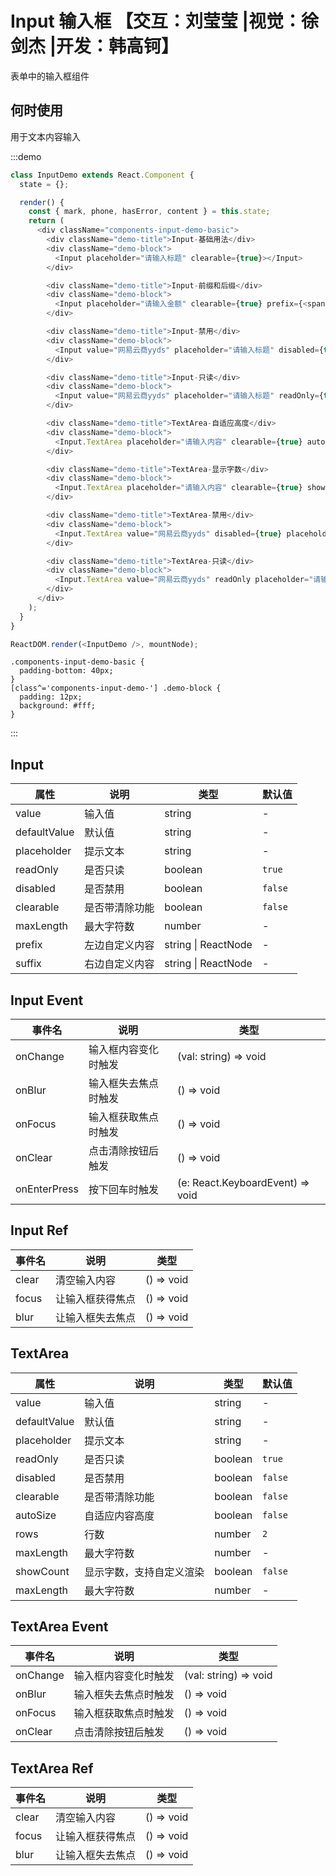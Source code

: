 # Input 输入框 【交互：刘莹莹 |视觉：徐剑杰 |开发：韩高钶】

表单中的输入框组件

## 何时使用

用于文本内容输入

:::demo

```js
class InputDemo extends React.Component {
  state = {};

  render() {
    const { mark, phone, hasError, content } = this.state;
    return (
      <div className="components-input-demo-basic">
        <div className="demo-title">Input-基础用法</div>
        <div className="demo-block">
          <Input placeholder="请输入标题" clearable={true}></Input>
        </div>

        <div className="demo-title">Input-前缀和后缀</div>
        <div className="demo-block">
          <Input placeholder="请输入金额" clearable={true} prefix={<span>¥</span>} suffix={<span>RMB</span>}></Input>
        </div>

        <div className="demo-title">Input-禁用</div>
        <div className="demo-block">
          <Input value="网易云商yyds" placeholder="请输入标题" disabled={true} clearable={true}></Input>
        </div>

        <div className="demo-title">Input-只读</div>
        <div className="demo-block">
          <Input value="网易云商yyds" placeholder="请输入标题" readOnly={true} clearable={true}></Input>
        </div>

        <div className="demo-title">TextArea-自适应高度</div>
        <div className="demo-block">
          <Input.TextArea placeholder="请输入内容" clearable={true} autoSize={true} rows={1}></Input.TextArea>
        </div>

        <div className="demo-title">TextArea-显示字数</div>
        <div className="demo-block">
          <Input.TextArea placeholder="请输入内容" clearable={true} showCount={true} maxLength={20}></Input.TextArea>
        </div>

        <div className="demo-title">TextArea-禁用</div>
        <div className="demo-block">
          <Input.TextArea value="网易云商yyds" disabled={true} placeholder="请输入内容" clearable={true} showCount={true} maxLength={20}></Input.TextArea>
        </div>

        <div className="demo-title">TextArea-只读</div>
        <div className="demo-block">
          <Input.TextArea value="网易云商yyds" readOnly placeholder="请输入内容" clearable={true} showCount={true} maxLength={20}></Input.TextArea>
        </div>
      </div>
    );
  }
}

ReactDOM.render(<InputDemo />, mountNode);
```

```less
.components-input-demo-basic {
  padding-bottom: 40px;
}
[class^='components-input-demo-'] .demo-block {
  padding: 12px;
  background: #fff;
}
```

:::

## Input

| 属性         | 说明           | 类型                | 默认值  |
| ------------ | -------------- | ------------------- | ------- |
| value        | 输入值         | string              | -       |
| defaultValue | 默认值         | string              | -       |
| placeholder  | 提示文本       | string              | -       |
| readOnly     | 是否只读       | boolean             | `true`  |
| disabled     | 是否禁用       | boolean             | `false` |
| clearable    | 是否带清除功能 | boolean             | `false` |
| maxLength    | 最大字符数     | number              | -       |
| prefix       | 左边自定义内容 | string \| ReactNode | -       |
| suffix       | 右边自定义内容 | string \| ReactNode | -       |

## Input Event

| 事件名       | 说明                 | 类型                                               |
| ------------ | -------------------- | -------------------------------------------------- |
| onChange     | 输入框内容变化时触发 | (val: string) => void                              |
| onBlur       | 输入框失去焦点时触发 | () => void                                         |
| onFocus      | 输入框获取焦点时触发 | () => void                                         |
| onClear      | 点击清除按钮后触发   | () => void                                         |
| onEnterPress | 按下回车时触发       | (e: React.KeyboardEvent<HTMLInputElement>) => void |

## Input Ref

| 事件名 | 说明             | 类型       |
| ------ | ---------------- | ---------- |
| clear  | 清空输入内容     | () => void |
| focus  | 让输入框获得焦点 | () => void |
| blur   | 让输入框失去焦点 | () => void |

## TextArea

| 属性         | 说明                     | 类型    | 默认值  |
| ------------ | ------------------------ | ------- | ------- |
| value        | 输入值                   | string  | -       |
| defaultValue | 默认值                   | string  | -       |
| placeholder  | 提示文本                 | string  | -       |
| readOnly     | 是否只读                 | boolean | `true`  |
| disabled     | 是否禁用                 | boolean | `false` |
| clearable    | 是否带清除功能           | boolean | `false` |
| autoSize     | 自适应内容高度           | boolean | `false` |
| rows         | 行数                     | number  | `2`     |
| maxLength    | 最大字符数               | number  | -       |
| showCount    | 显示字数，支持自定义渲染 | boolean | `false` |
| maxLength    | 最大字符数               | number  | -       |

## TextArea Event

| 事件名   | 说明                 | 类型                  |
| -------- | -------------------- | --------------------- |
| onChange | 输入框内容变化时触发 | (val: string) => void |
| onBlur   | 输入框失去焦点时触发 | () => void            |
| onFocus  | 输入框获取焦点时触发 | () => void            |
| onClear  | 点击清除按钮后触发   | () => void            |

## TextArea Ref

| 事件名 | 说明             | 类型       |
| ------ | ---------------- | ---------- |
| clear  | 清空输入内容     | () => void |
| focus  | 让输入框获得焦点 | () => void |
| blur   | 让输入框失去焦点 | () => void |
